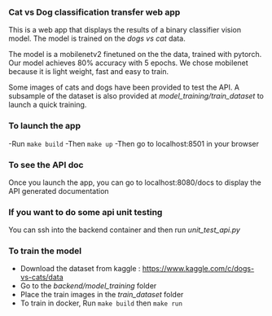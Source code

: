 ### Cat vs Dog classification transfer web app 

This is a web app that displays the results of a binary classifier vision model. The model is trained on the *dogs vs cat* data.

The model is a mobilenetv2 finetuned on the the data, trained with pytorch. Our model achieves 80% accuracy with 5 epochs. We chose mobilenet because it is light weight, fast and easy to train.

Some images of cats and dogs have been provided to test the API. A subsample of the dataset is also provided at *model_training/train_dataset* to launch a quick training.



### To launch the app
-Run ```make build```
-Then ```make up```
-Then go to localhost:8501 in your browser

### To see the API doc
Once you launch the app, you can go to localhost:8080/docs to display the API generated documentation

### If you want to do some api unit testing
You can ssh into the backend container and then run *unit_test_api.py*

### To train the model
- Download the dataset from kaggle : https://www.kaggle.com/c/dogs-vs-cats/data
- Go to the *backend/model_training* folder
- Place the train images in the *train_dataset* folder
- To train in docker, Run ``` make build ``` then ``` make run ```